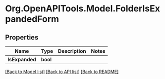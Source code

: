 # Org.OpenAPITools.Model.FolderIsExpandedForm

## Properties

Name | Type | Description | Notes
------------ | ------------- | ------------- | -------------
**IsExpanded** | **bool** |  | 

[[Back to Model list]](../../README.md#documentation-for-models) [[Back to API list]](../../README.md#documentation-for-api-endpoints) [[Back to README]](../../README.md)

